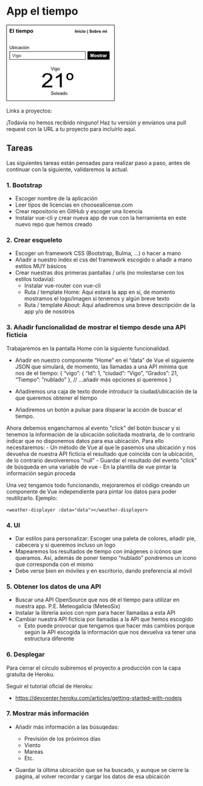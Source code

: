 # App el tiempo

![Mockup inicial](app-el-tiempo-mockup.png)

Links a proyectos:

¡Todavía no hemos recibido ninguno! 
Haz tu versión y envíanos una pull request con la URL a tu proyecto para incluírlo aquí.

## Tareas

Las siguientes tareas están pensadas para realizar paso a paso, antes de continuar con la siguiente, validaremos la actual.

### 1. Bootstrap

- Escoger nombre de la aplicación
- Leer tipos de licencias en choosealicense.com
- Crear repositorio en GitHub y escoger una licencia
- Instalar vue-cli y crear nueva app de vue con la herramienta en este nuevo repo que hemos creado

### 2. Crear esqueleto

- Escoger un framework CSS (Bootstrap, Bulma, ...) o hacer a mano
- Añadir a nuestro index el css del framework escogido o añadir a mano estilos MUY básicos
- Crear nuestras dos primeras pantallas / urls (no molestarse con los estilos todavía):
    - Instalar vue-router con vue-cli 
    - Ruta / template Home: Aquí estará la app en sí, de momento mostramos el logo/imagen si tenemos y algún breve texto
    - Ruta / template About: Aquí añadiremos una breve descripción de la app y/o de nosotros


### 3. Añadir funcionalidad de mostrar el tiempo desde una API ficticia

Trabajaremos en la pantalla Home con la siguiente funcionalidad.

- Añadir en nuestro componente “Home” en el “data” de Vue el siguiente JSON que simulará, de momento, las llamadas a una API mínima que nos de el tiempo:
{
    “vigo”: {
        “Id”: 1,
	    “ciudad”: “Vigo”,
        “Grados”: 21,
        “Tiempo”: “nublado”
    },
    // ...añadir más opciones si queremos
}

- Añadiremos una caja de texto donde introducir la ciudad/ubicación de la que queremos obtener el tiempo
- Añadiremos un botón a pulsar para disparar la acción de buscar el tiempo.

Ahora debemos engancharnos al evento "click" del botón buscar y si tenemos la información de la ubicación solicitada mostrarla, de lo contrario indicar que no disponemos datos para esa ubicación.
Para ello necesitaremos:
    - Un método de Vue al que le pasemos una ubicación y nos devuelva de nuestra API ficticia el resultado que coincida con la ubicación, de lo contrario devolveremos “null”
    - Guardar el resultado del evento "click" de búsqueda en una variable de vue
    - En la plantilla de vue pintar la información según proceda

Una vez tengamos todo funcionando, mejoraremos el código creando un componente de Vue independiente para pintar los datos para poder reutilizarlo.
Ejemplo:

```JS
<weather-displayer :data="data"></weather-displayer>
```

### 4. UI

- Dar estilos para personalizar: Escoger una paleta de colores, añadir pie, cabecera y si queremos incluso un logo
- Mapearemos los resultados de tiempo con imágenes o icónos que queramos. Así, además de poner tiempo “nublado” pondremos un icono que corresponda con el mismo 
- Debe verse bien en móviles y en escritorio, dando preferencia al móvil


### 5. Obtener los datos de una API

- Buscar una API OpenSource que nos dé el tiempo para utilizar en nuestra app. P.E. Meteogalicia (MeteoSix) 
- Instalar la librería axios con npm para hacer llamadas a esta API
- Cambiar nuestra API ficticia por llamadas a la API que hemos escogido
    - Esto puede provocar que tengamos que hacer más cambios porque según la API escogida la información que nos devuelva va tener una estructura diferente

### 6. Desplegar

Para cerrar el círculo subiremos el proyecto a producción con la capa gratuíta de Heroku.

Seguir el tutorial oficial de Heroku:
- https://devcenter.heroku.com/articles/getting-started-with-nodejs

### 7. Mostrar más información

- Añadir más información a las búsuqedas:
    - Previsión de los próximos días
    - Viento
    - Mareas
    - Etc.

- Guardar la última ubicación que se ha buscado, y aunque se cierre la página, al volver recordar y cargar los datos de esa ubicaicón